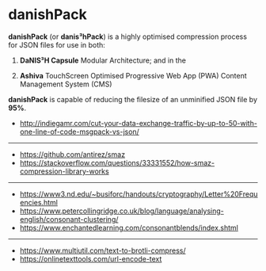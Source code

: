 # danishPack
**danishPack** (or **danis³hPack**) is a highly optimised compression process for JSON files for use in both:

1. **DaNIS³H Capsule** Modular Architecture; and in the

2. **Ashiva** TouchScreen Optimised Progressive Web App (PWA) Content Management System (CMS)

**danishPack** is capable of reducing the filesize of an unminified JSON file by **95%**.

- http://indiegamr.com/cut-your-data-exchange-traffic-by-up-to-50-with-one-line-of-code-msgpack-vs-json/
______

- https://github.com/antirez/smaz
- https://stackoverflow.com/questions/33331552/how-smaz-compression-library-works

_____

- https://www3.nd.edu/~busiforc/handouts/cryptography/Letter%20Frequencies.html
- https://www.petercollingridge.co.uk/blog/language/analysing-english/consonant-clustering/
- https://www.enchantedlearning.com/consonantblends/index.shtml

______

- https://www.multiutil.com/text-to-brotli-compress/
- https://onlinetexttools.com/url-encode-text
